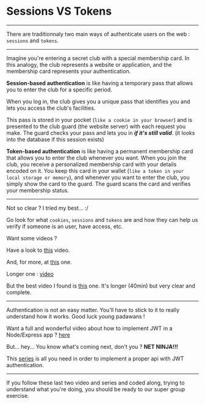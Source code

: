 # Sessions VS Tokens

---

There are traditionnaly two main ways of authenticate users on the web : `sessions` and `tokens`.

---

Imagine you're entering a secret club with a special membership card. In this analogy, the club represents a website or application, and the membership card represents your authentication.

**Session-based authentication** is like having a temporary pass that allows you to enter the club for a specific period.

When you log in, the club gives you a unique pass that identifies you and lets you access the club's facilities.

This pass is stored in your pocket (`like a cookie in your browser`) and is presented to the club guard (the website server) with each request you make. The guard checks your pass and lets you in **_if it's still valid_**. (it looks into the database if this session exists)

**Token-based authentication** is like having a permanent membership card that allows you to enter the club whenever you want. When you join the club, you receive a personalized membership card with your details encoded on it. You keep this card in your wallet (`like a token in your local storage or memory`), and whenever you want to enter the club, you simply show the card to the guard. The guard scans the card and verifies your membership status.

---

Not so clear ? I tried my best... :/

Go look for what `cookies`, `sessions` and `tokens` are and how they can help us verify if someone is an user, have access, etc.

Want some videos ?

Have a look to [this](https://youtu.be/UBUNrFtufWo?si=TWfJHQIxIC2ypSRB) video.

And, for more, at [this](https://youtu.be/hoBSjmrwF1k?si=27cD9qi7e8hOmC2G) one.

Longer one : [video](https://youtu.be/7Q17ubqLfaM?si=R0-mZwRBNoZ0dU8x)

But the best video I found is [this](https://youtu.be/2PPSXonhIck?si=B3YEOxSwICnn-6QE) one. It's longer (40min) but very clear and complete.

---

Authentication is not an easy matter. You'll have to stick to it to really understand how it works. Good luck young padawans !

Want a full and wonderful video about how to implement JWT in a Node/Express app ? [here](https://youtu.be/b9WlsQMGWMQ?si=QIFL1o0Wi7xY8i1N)

But... hey... You know what's coming next, don't you ? **NET NINJA!!!**

This [series](https://youtube.com/playlist?list=PL4cUxeGkcC9iqqESP8335DA5cRFp8loyp&si=B61WvtLnKiL5r71r) is all you need in order to implement a proper api with JWT authentication.

---

If you follow these last two video and series and coded along, trying to understand what you're doing, you should be ready to our super group exercise.
